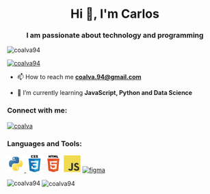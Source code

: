 <h1 align="center">Hi 👋, I'm Carlos</h1>
<h3 align="center">I am passionate about technology and programming</h3>

<p align="left"> <img src="https://komarev.com/ghpvc/?username=coalva94&label=Profile%20views&color=0e75b6&style=flat" alt="coalva94" /> </p>

<p align="left"> <a href="https://github.com/ryo-ma/github-profile-trophy"><img src="https://github-profile-trophy.vercel.app/?username=coalva94" alt="coalva94" /></a> </p>

- 📫 How to reach me **coalva.94@gmail.com**

- 🌱 I’m currently learning **JavaScript, Python and Data Science**

<h3 align="left">Connect with me:</h3>
<p align="left">
<a href="https://linkedin.com/in/coalva" target="blank"><img align="center" src="https://raw.githubusercontent.com/rahuldkjain/github-profile-readme-generator/master/src/images/icons/Social/linked-in-alt.svg" alt="coalva" height="30" width="40" /></a>
</p>

<h3 align="left">Languages and Tools:</h3>
<p align="left">
 <a href="https://www.python.org" target="_blank"> <img src="https://raw.githubusercontent.com/devicons/devicon/master/icons/python/python-original.svg" alt="python" width="40" height="40"/> </a>
  <a href="https://www.w3schools.com/css/" target="_blank" rel="noreferrer"> <img src="https://raw.githubusercontent.com/devicons/devicon/master/icons/css3/css3-original-wordmark.svg" alt="css3" width="40" height="40"/></a>
  <a href="https://www.w3.org/html/" target="_blank" rel="noreferrer"> <img src="https://raw.githubusercontent.com/devicons/devicon/master/icons/html5/html5-original-wordmark.svg" alt="html5" width="40" height="40"/></a>
  <a href="https://developer.mozilla.org/en-US/docs/Web/JavaScript" target="_blank" rel="noreferrer"> <img src="https://raw.githubusercontent.com/devicons/devicon/master/icons/javascript/javascript-original.svg" alt="javascript" width="40" height="40"/></a>
  <a href="https://www.figma.com/" target="_blank" rel="noreferrer"> <img src="https://www.vectorlogo.zone/logos/figma/figma-icon.svg" alt="figma" width="40" height="40"/> </a></p>

<p><img align="left" src="https://github-readme-stats.vercel.app/api/top-langs?username=coalva94&show_icons=true&locale=en&layout=compact" alt="coalva94" /></p>

<p>&nbsp;<img align="center" src="https://github-readme-stats.vercel.app/api?username=coalva94&show_icons=true&locale=en" alt="coalva94" /></p>
